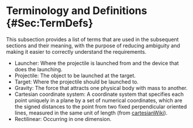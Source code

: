 # Terminology and Definitions {#Sec:TermDefs}

This subsection provides a list of terms that are used in the subsequent sections and their meaning, with the purpose of reducing ambiguity and making it easier to correctly understand the requirements.

- Launcher: Where the projectile is launched from and the device that does the launching.
- Projectile: The object to be launched at the target.
- Target: Where the projectile should be launched to.
- Gravity: The force that attracts one physical body with mass to another.
- Cartesian coordinate system: A coordinate system that specifies each point uniquely in a plane by a set of numerical coordinates, which are the signed distances to the point from two fixed perpendicular oriented lines, measured in the same unit of length (from [cartesianWiki](./SecReferences.md#cartesianWiki)).
- Rectilinear: Occurring in one dimension.
